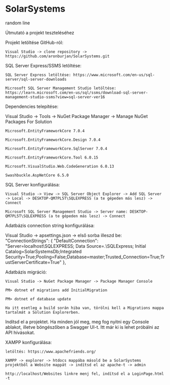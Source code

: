 # SolarSystems
random line

Útmutató a projekt teszteléséhez



Projekt letöltése GitHub-ról:

    Visual Studio -> clone repository -> https://github.com/aronburjan/SolarSystems.git

SQL Server Express/SSMS letöltése:

    SQL Server Express letöltése: https://www.microsoft.com/en-us/sql-server/sql-server-downloads
  
    Microsoft SQL Server Management Studio letöltése: https://learn.microsoft.com/en-us/sql/ssms/download-sql-server-management-studio-ssms?view=sql-server-ver16


Dependencies telepítése:

Visual Studio -> Tools -> NuGet Package Manager -> Manage NuGet Packages For Solution

    Microsoft.EntityFrameworkCore 7.0.4
  
    Microsoft.EntityFrameworkCore.Design 7.0.4
  
    Microsoft.EntityFrameworkCore.SqlServer 7.0.4
  
    Microsoft.EntityFrameworkCore.Tool 6.0.15
  
    Microsoft.VisualStudio.Web.CodeGeneration 6.0.13
  
    Swashbuckle.AspNetCore 6.5.0



SQL Server konfigurálása:

    Visual Studio -> View -> SQL Server Object Explorer -> Add SQL Server -> Local -> DESKTOP-QM7PL5T\SQLEXPRESS (a te gépeden más lesz) -> Connect
  
    Microsoft SQL Server Management Studio -> Server name: DESKTOP-QM7PL5T\SQLEXPRESS (a te gépeden más lesz) -> Connect
  
  
  
Adatbázis connection string konfigurálása:

  Visual Studio -> apsettings.json -> első sorba illeszd be: "ConnectionStrings": {
    "DefaultConnection": "Server=localhost\\SQLEXPRESS; Data Source=.\\SQLExpress; Initial Catalog=SolarSystemsDb;Integrated Security=True;Pooling=False;Database=master;Trusted_Connection=True;TrustServerCertificate=True"
  },
  
  
  
Adatbázis migráció:

    Visual Studio -> NuGet Package Manager -> Package Manager Console 
  
    PM> dotnet ef migrations add InitialMigration
  
    PM> dotnet ef database update
  
    Ha itt esetleg a build során hiba van, törölni kell a Migrations mappa tartalmát a Solution Explorerben.
  
  
  
Indítsd el a projektet. Ha minden jól meg, meg fog nyitni egy Console ablakot, illetve böngészőben a Swagger UI-t. Itt már ki is lehet próbálni az API hívásokat.
  
  
  
XAMPP konfigurálása:

    letöltés: https://www.apachefriends.org/
  
    XAMPP -> explorer -> htdocs mappába másold be a SolarSystems projektből a Website mappát -> indítsd el az apache-t -> admin
  
    http://localhost/Websites linkre menj fel, indítsd el a LoginPage.html -t
